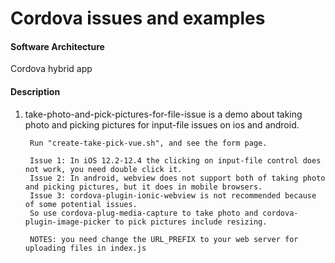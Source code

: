 # Cordova issues and examples

#### Software Architecture
Cordova hybrid app

#### Description

1. take-photo-and-pick-pictures-for-file-issue is a demo about taking photo and picking pictures for input-file issues on ios and android.

		Run "create-take-pick-vue.sh", and see the form page.

		Issue 1: In iOS 12.2-12.4 the clicking on input-file control does not work, you need double click it.
		Issue 2: In android, webview does not support both of taking photo and picking pictures, but it does in mobile browsers.
		Issue 3: cordova-plugin-ionic-webview is not recommended because of some potential issues.
		So use cordova-plug-media-capture to take photo and cordova-plugin-image-picker to pick pictures include resizing.

		NOTES: you need change the URL_PREFIX to your web server for uploading files in index.js
